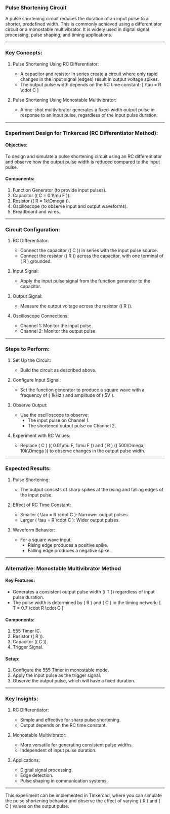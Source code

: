 ### Pulse Shortening Circuit

A pulse shortening circuit reduces the duration of an input pulse to a shorter, predefined width. This is commonly achieved using a differentiator circuit or a monostable multivibrator. It is widely used in digital signal processing, pulse shaping, and timing applications.

---

### Key Concepts:

1. Pulse Shortening Using RC Differentiator:
   - A capacitor and resistor in series create a circuit where only rapid changes in the input signal (edges) result in output voltage spikes.
   - The output pulse width depends on the RC time constant:
     \[
     \tau = R \cdot C
     \]

2. Pulse Shortening Using Monostable Multivibrator:
   - A one-shot multivibrator generates a fixed-width output pulse in response to an input pulse, regardless of the input pulse duration.

---

### Experiment Design for Tinkercad (RC Differentiator Method):

#### Objective:
To design and simulate a pulse shortening circuit using an RC differentiator and observe how the output pulse width is reduced compared to the input pulse.

#### Components:
1. Function Generator (to provide input pulses).
2. Capacitor (\( C = 0.1\mu F \)).
3. Resistor (\( R = 1k\Omega \)).
4. Oscilloscope (to observe input and output waveforms).
5. Breadboard and wires.

---

### Circuit Configuration:

1. RC Differentiator:
   - Connect the capacitor (\( C \)) in series with the input pulse source.
   - Connect the resistor (\( R \)) across the capacitor, with one terminal of \( R \) grounded.

2. Input Signal:
   - Apply the input pulse signal from the function generator to the capacitor.

3. Output Signal:
   - Measure the output voltage across the resistor (\( R \)).

4. Oscilloscope Connections:
   - Channel 1: Monitor the input pulse.
   - Channel 2: Monitor the output pulse.

---

### Steps to Perform:

1. Set Up the Circuit:
   - Build the circuit as described above.

2. Configure Input Signal:
   - Set the function generator to produce a square wave with a frequency of \( 1kHz \) and amplitude of \( 5V \).

3. Observe Output:
   - Use the oscilloscope to observe:
     - The input pulse on Channel 1.
     - The shortened output pulse on Channel 2.

4. Experiment with RC Values:
   - Replace \( C \) (\( 0.01\mu F, 1\mu F \)) and \( R \) (\( 500\Omega, 10k\Omega \)) to observe changes in the output pulse width.

---

### Expected Results:

1. Pulse Shortening:
   - The output consists of sharp spikes at the rising and falling edges of the input pulse.

2. Effect of RC Time Constant:
   - Smaller \( \tau = R \cdot C \): Narrower output pulses.
   - Larger \( \tau = R \cdot C \): Wider output pulses.

3. Waveform Behavior:
   - For a square wave input:
     - Rising edge produces a positive spike.
     - Falling edge produces a negative spike.

---

### Alternative: Monostable Multivibrator Method

#### Key Features:
- Generates a consistent output pulse width (\( T \)) regardless of input pulse duration.
- The pulse width is determined by \( R \) and \( C \) in the timing network:
  \[
  T = 0.7 \cdot R \cdot C
  \]

#### Components:
1. 555 Timer IC.
2. Resistor (\( R \)).
3. Capacitor (\( C \)).
4. Trigger Signal.

#### Setup:
1. Configure the 555 Timer in monostable mode.
2. Apply the input pulse as the trigger signal.
3. Observe the output pulse, which will have a fixed duration.

---

### Key Insights:

1. RC Differentiator:
   - Simple and effective for sharp pulse shortening.
   - Output depends on the RC time constant.

2. Monostable Multivibrator:
   - More versatile for generating consistent pulse widths.
   - Independent of input pulse duration.

3. Applications:
   - Digital signal processing.
   - Edge detection.
   - Pulse shaping in communication systems.

---

This experiment can be implemented in Tinkercad, where you can simulate the pulse shortening behavior and observe the effect of varying \( R \) and \( C \) values on the output pulse.
